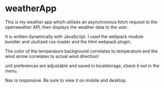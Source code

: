 # weatherApp

This is my weather app which utilizes an asynchronous fetch request to the openweather API, then displays the weather data to the user.

It is written dynamically with JavaScript. I used the webpack module bundler and utuilized css-loader and the html webpack plugin.

The color of the temperature background correlates to temperature and the wind arrow correlates to actual wind direction!

unit preferences are adjustable and saved in localstorage, check it out in the menu.

Nav is responsive. Be sure to view it on mobile and desktop.

<!-- check out https://konradstar.dev for more projects or go to my github at https://github.com/kstarczak !!! -->